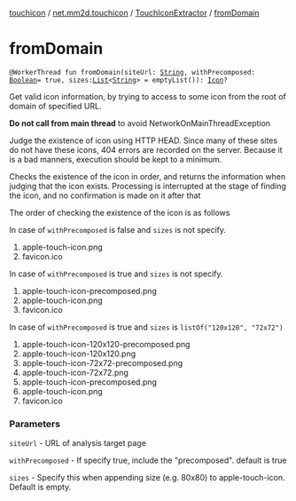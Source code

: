 [touchicon](../../index.md) / [net.mm2d.touchicon](../index.md) / [TouchIconExtractor](index.md) / [fromDomain](./from-domain.md)

# fromDomain

`@WorkerThread fun fromDomain(siteUrl: `[`String`](https://kotlinlang.org/api/latest/jvm/stdlib/kotlin/-string/index.html)`, withPrecomposed: `[`Boolean`](https://kotlinlang.org/api/latest/jvm/stdlib/kotlin/-boolean/index.html)` = true, sizes: `[`List`](https://kotlinlang.org/api/latest/jvm/stdlib/kotlin.collections/-list/index.html)`<`[`String`](https://kotlinlang.org/api/latest/jvm/stdlib/kotlin/-string/index.html)`> = emptyList()): `[`Icon`](../-icon/index.md)`?`

Get valid icon information,
by trying to access to some icon from the root of domain of specified URL.

**Do not call from main thread** to avoid NetworkOnMainThreadException

Judge the existence of icon using HTTP HEAD.
Since many of these sites do not have these icons, 404 errors are recorded on the server.
Because it is a bad manners, execution should be kept to a minimum.

Checks the existence of the icon in order,
and returns the information when judging that the icon exists.
Processing is interrupted at the stage of finding the icon, and no confirmation is made on it after that

The order of checking the existence of the icon is as follows

In case of `withPrecomposed` is false and `sizes` is not specify.

1. apple-touch-icon.png
2. favicon.ico

In case of `withPrecomposed` is true and `sizes` is not specify.

1. apple-touch-icon-precomposed.png
2. apple-touch-icon.png
3. favicon.ico

In case of `withPrecomposed` is true and `sizes` is `listOf("120x120", "72x72")`

1. apple-touch-icon-120x120-precomposed.png
2. apple-touch-icon-120x120.png
3. apple-touch-icon-72x72-precomposed.png
4. apple-touch-icon-72x72.png
5. apple-touch-icon-precomposed.png
6. apple-touch-icon.png
7. favicon.ico

### Parameters

`siteUrl` - URL of analysis target page

`withPrecomposed` - If specify true, include the "precomposed". default is true

`sizes` - Specify this when appending size (e.g. 80x80) to apple-touch-icon. Default is empty.